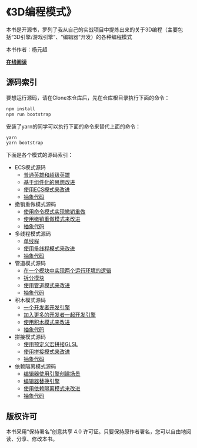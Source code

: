 # 《3D编程模式》

本书是开源书，罗列了我从自己的实战项目中提炼出来的关于3D编程（主要包括“3D引擎/游戏引擎”、“编辑器”开发）的各种编程模式

本书作者：杨元超

**[在线阅读](TODO)**


## 源码索引

要想运行源码，请在Clone本仓库后，先在仓库根目录执行下面的命令：
```js
npm install
npm run bootstrap
```
安装了yarn的同学可以执行下面的命令来替代上面的命令：
```js
yarn
yarn bootstrap
```


下面是各个模式的源码索引：

- ECS模式源码
    - [普通英雄和超级英雄](./ECS模式代码/story_before/)
    - [基于组件化的思想改进](./ECS模式代码/story_after/)
    - [使用ECS模式来改进](./ECS模式代码/story_improve/)
    - [抽象代码](./ECS模式代码/ecs_pattern_role_abstract/)
- 撤销重做模式源码
    - [使用命令模式实现撤销重做](./撤销重做模式代码/story_before/)
    - [使用撤销重做模式来改进](./撤销重做模式代码/story_improve/)
    - [抽象代码](./撤销重做模式代码/redoundo_pattern_role_abstract/)
- 多线程模式源码
    - [单线程](./多线程模式代码/story_before/)
    - [使用多线程模式来改进](./多线程模式代码/story_improve/)
    - [抽象代码](./多线程模式抽象代码/)
- 管道模式源码
    - [在一个模块中实现两个运行环境的逻辑](./管道模式代码/story_before/)
    - [拆分模块](./管道模式代码/story_after/)
    - [使用管道模式来改进](./管道模式代码/story_improve/)
    - [抽象代码](./管道模式抽象代码/)
- 积木模式源码
    - [一个开发者开发引擎](./积木模式代码_ts/story_before/)
    - [加入更多的开发者一起开发引擎](./积木模式代码_ts/story_after/)
    - [使用积木模式来改进](./积木模式代码_ts/story_improve/)
    - [抽象代码](./积木模式抽象代码/)
- 拼接模式源码
    - [使用预定义宏拼接GLSL](./拼接模式代码/story_before/)
    - [使用拼接模式来改进](./拼接模式代码/story_improve/)
    - [抽象代码](./拼接模式抽象代码/)
- 依赖隔离模式源码
    - [编辑器使用引擎创建场景](./依赖隔离模式代码/story_before/)
    - [编辑器替换引擎](./依赖隔离模式代码/story_after/)
    - [使用依赖隔离模式来改进](./依赖隔离模式代码/story_improve/)
    - [抽象代码](./依赖隔离模式代码/role_abstract/)



## 版权许可

本书采用“保持署名”创意共享 4.0 许可证。只要保持原作者署名，您可以自由地阅读、分享、修改本书。